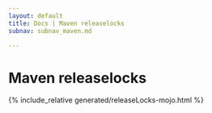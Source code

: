```yaml
---
layout: default
title: Docs | Maven releaselocks 
subnav: subnav_maven.md

---
```

# Maven releaselocks
{% include_relative generated/releaseLocks-mojo.html %}
